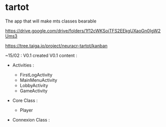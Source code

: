 # tartot
The app that will make mts classes bearable

https://drive.google.com/drive/folders/1f12cWKSoiTFS2EEkgUXaoGn0IgW2Ums3

https://tree.taiga.io/project/neuracr-tartot/kanban

~15/02 : V0.1 created
V0.1 content :
 - Activities :
    - FirstLogActivity
    - MainMenuActivity
    - LobbyActivity
    - GameActivity
 
 - Core Class :
    - Player
    
 - Connexion Class :

